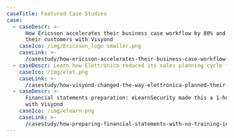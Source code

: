 ```yaml
---
caseTitle: Featured Case Studies
case:
  - caseDescr: >-
      How Ericsson accelerates their business case workflow by 80% and empowers
      their customers with Visyond
    caseIco: /img/Ericsson_logo smaller.png
    caseLink: >-
      /casestudy/how-ericsson-accelerates-their-business-case-workflow-by-80-and-empowers-their-customers-with-visyond/
  - caseDescr: Learn how Elettronica reduced its sales planning cycle from weeks to hours
    caseIco: /img/elet.png
    caseLink: >-
      /casestudy/how-visyond-changed-the-way-elettronica-planned-their-sales-and-shortened-the-process-from-weeks-to-hours/
  - caseDescr: >-
      Financial statements preparation: eLearnSecurity made this a 1-hour job
      with Visyond
    caseIco: /img/elearn.png
    caseLink: >-
      /casestudy/how-preparing-financial-statements-with-no-training-in-finance-became-a-1-hour-job/
---
```


